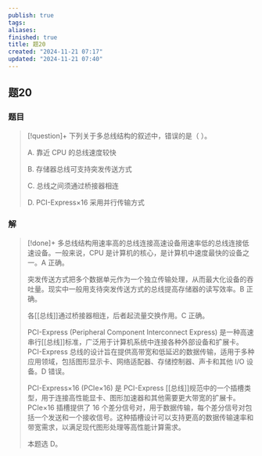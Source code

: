 ```yaml
---
publish: true
tags: 
aliases: 
finished: true
title: 题20
created: "2024-11-21 07:17"
updated: "2024-11-21 07:40"
---
```

## 题20
### 题目
> [!question]+
> 下列关于多总线结构的叙述中，错误的是（ ）。
> 
> A. 靠近 CPU 的总线速度较快
> 
> B. 存储器总线可支持突发传送方式
> 
> C. 总线之间须通过桥接器相连
> 
> D. PCI-Express×16 采用并行传输方式
### 解
> [!done]+
> 多总线结构用速率高的总线连接高速设备用速率低的总线连接低速设备。一般来说，CPU 是计算机的核心，是计算机中速度最快的设备之一。A 正确。
> 
> 突发传送方式把多个数据单元作为一个独立传输处理，从而最大化设备的吞吐量。现实中一般用支待突发传送方式的总线提高存储器的读写效率。B 正确。
> 
> 各[[总线]]通过桥接器相连，后者起流量交换作用。C 正确。
> 
> PCI-Express (Peripheral Component Interconnect Express) 是一种高速串行[[总线]]标准，广泛用于计算机系统中连接各种外部设备和扩展卡。PCI-Express 总线的设计旨在提供高带宽和低延迟的数据传输，适用于多种应用领域，包括图形显示卡、网络适配器、存储控制器、声卡和其他 I/O 设备。D 错误。
> 
> PCI-Express×16 (PCIe×16) 是 PCI-Express [[总线]]规范中的一个插槽类型，用于连接高性能显卡、图形加速器和其他需要更大带宽的扩展卡。PCIe×16 插槽提供了 16 个差分信号对，用于数据传输，每个差分信号对包括一个发送和一个接收信号。这种插槽设计可以支持更高的数据传输速率和带宽需求，以满足现代图形处理等高性能计算需求。
> 
> 本题选 D。